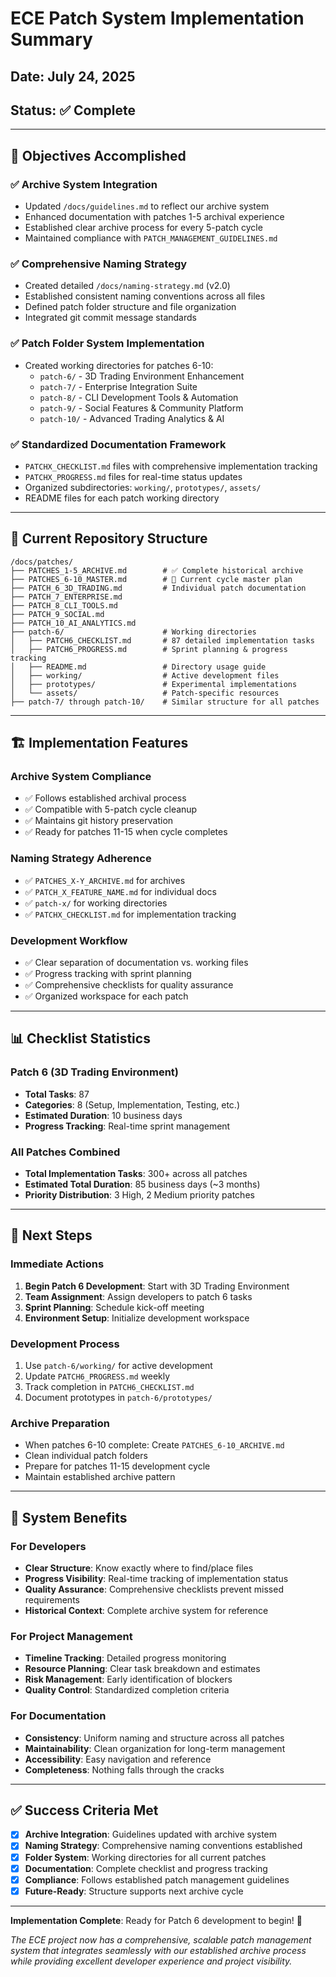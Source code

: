 # ECE Patch System Implementation Summary
## Date: July 24, 2025
## Status: ✅ Complete

---

## 🎯 Objectives Accomplished

### ✅ Archive System Integration
- Updated `/docs/guidelines.md` to reflect our archive system
- Enhanced documentation with patches 1-5 archival experience
- Established clear archive process for every 5-patch cycle
- Maintained compliance with `PATCH_MANAGEMENT_GUIDELINES.md`

### ✅ Comprehensive Naming Strategy
- Created detailed `/docs/naming-strategy.md` (v2.0)
- Established consistent naming conventions across all files
- Defined patch folder structure and file organization
- Integrated git commit message standards

### ✅ Patch Folder System Implementation
- Created working directories for patches 6-10:
  - `patch-6/` - 3D Trading Environment Enhancement
  - `patch-7/` - Enterprise Integration Suite
  - `patch-8/` - CLI Development Tools & Automation
  - `patch-9/` - Social Features & Community Platform
  - `patch-10/` - Advanced Trading Analytics & AI

### ✅ Standardized Documentation Framework
- `PATCHX_CHECKLIST.md` files with comprehensive implementation tracking
- `PATCHX_PROGRESS.md` files for real-time status updates
- Organized subdirectories: `working/`, `prototypes/`, `assets/`
- README files for each patch working directory

---

## 📁 Current Repository Structure

```
/docs/patches/
├── PATCHES_1-5_ARCHIVE.md        # ✅ Complete historical archive
├── PATCHES_6-10_MASTER.md        # 🚀 Current cycle master plan
├── PATCH_6_3D_TRADING.md         # Individual patch documentation
├── PATCH_7_ENTERPRISE.md
├── PATCH_8_CLI_TOOLS.md
├── PATCH_9_SOCIAL.md
├── PATCH_10_AI_ANALYTICS.md
├── patch-6/                      # Working directories
│   ├── PATCH6_CHECKLIST.md       # 87 detailed implementation tasks
│   ├── PATCH6_PROGRESS.md        # Sprint planning & progress tracking
│   ├── README.md                 # Directory usage guide
│   ├── working/                  # Active development files
│   ├── prototypes/               # Experimental implementations
│   └── assets/                   # Patch-specific resources
├── patch-7/ through patch-10/    # Similar structure for all patches
```

---

## 🏗️ Implementation Features

### Archive System Compliance
- ✅ Follows established archival process
- ✅ Compatible with 5-patch cycle cleanup
- ✅ Maintains git history preservation
- ✅ Ready for patches 11-15 when cycle completes

### Naming Strategy Adherence
- ✅ `PATCHES_X-Y_ARCHIVE.md` for archives
- ✅ `PATCH_X_FEATURE_NAME.md` for individual docs
- ✅ `patch-x/` for working directories
- ✅ `PATCHX_CHECKLIST.md` for implementation tracking

### Development Workflow
- ✅ Clear separation of documentation vs. working files
- ✅ Progress tracking with sprint planning
- ✅ Comprehensive checklists for quality assurance
- ✅ Organized workspace for each patch

---

## 📊 Checklist Statistics

### Patch 6 (3D Trading Environment)
- **Total Tasks**: 87
- **Categories**: 8 (Setup, Implementation, Testing, etc.)
- **Estimated Duration**: 10 business days
- **Progress Tracking**: Real-time sprint management

### All Patches Combined
- **Total Implementation Tasks**: 300+ across all patches
- **Estimated Total Duration**: 85 business days (~3 months)
- **Priority Distribution**: 3 High, 2 Medium priority patches

---

## 🔄 Next Steps

### Immediate Actions
1. **Begin Patch 6 Development**: Start with 3D Trading Environment
2. **Team Assignment**: Assign developers to patch 6 tasks
3. **Sprint Planning**: Schedule kick-off meeting
4. **Environment Setup**: Initialize development workspace

### Development Process
1. Use `patch-6/working/` for active development
2. Update `PATCH6_PROGRESS.md` weekly
3. Track completion in `PATCH6_CHECKLIST.md`
4. Document prototypes in `patch-6/prototypes/`

### Archive Preparation
- When patches 6-10 complete: Create `PATCHES_6-10_ARCHIVE.md`
- Clean individual patch folders
- Prepare for patches 11-15 development cycle
- Maintain established archive pattern

---

## 🚀 System Benefits

### For Developers
- **Clear Structure**: Know exactly where to find/place files
- **Progress Visibility**: Real-time tracking of implementation status
- **Quality Assurance**: Comprehensive checklists prevent missed requirements
- **Historical Context**: Complete archive system for reference

### For Project Management
- **Timeline Tracking**: Detailed progress monitoring
- **Resource Planning**: Clear task breakdown and estimates
- **Risk Management**: Early identification of blockers
- **Quality Control**: Standardized completion criteria

### For Documentation
- **Consistency**: Uniform naming and structure across all patches
- **Maintainability**: Clean organization for long-term management
- **Accessibility**: Easy navigation and reference
- **Completeness**: Nothing falls through the cracks

---

## ✅ Success Criteria Met

- [x] **Archive Integration**: Guidelines updated with archive system
- [x] **Naming Strategy**: Comprehensive naming conventions established
- [x] **Folder System**: Working directories for all current patches
- [x] **Documentation**: Complete checklist and progress tracking
- [x] **Compliance**: Follows established patch management guidelines
- [x] **Future-Ready**: Structure supports next archive cycle

---

**Implementation Complete**: Ready for Patch 6 development to begin! 🎉

*The ECE project now has a comprehensive, scalable patch management system that integrates seamlessly with our established archive process while providing excellent developer experience and project visibility.*
